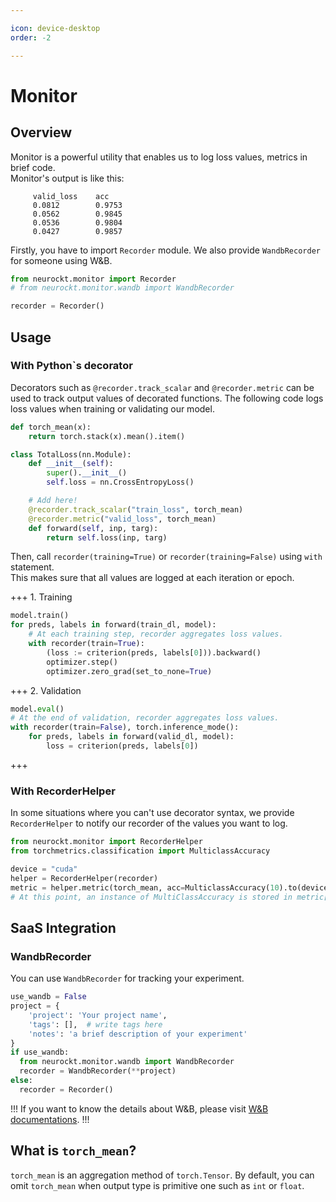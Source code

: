 ```yaml
---

icon: device-desktop
order: -2

---
```



# Monitor

## Overview
Monitor is a powerful utility that enables us to log loss values, metrics in brief code.\
Monitor's output is like this:

```
	 valid_loss    acc           
	 0.0812        0.9753        
	 0.0562        0.9845        
	 0.0536        0.9804        
	 0.0427        0.9857  
```


Firstly, you have to import `Recorder` module. We also provide `WandbRecorder` for someone using W&B. 
```python
from neurockt.monitor import Recorder
# from neurockt.monitor.wandb import WandbRecorder

recorder = Recorder()
```

## Usage

### With Python`s decorator
Decorators such as `@recorder.track_scalar` and `@recorder.metric` can be used to track output values of decorated functions. The following code logs loss values when training or validating our model.

```python
def torch_mean(x):
    return torch.stack(x).mean().item()

class TotalLoss(nn.Module):
    def __init__(self):
        super().__init__()
        self.loss = nn.CrossEntropyLoss()

    # Add here!
    @recorder.track_scalar("train_loss", torch_mean)
    @recorder.metric("valid_loss", torch_mean)
    def forward(self, inp, targ):
        return self.loss(inp, targ)
```

Then, call `recorder(training=True)` or `recorder(training=False)` using `with` statement.\
This makes sure that all values are logged at each iteration or epoch.


+++ 1. Training
```python
model.train()
for preds, labels in forward(train_dl, model):
    # At each training step, recorder aggregates loss values.
    with recorder(train=True):  
        (loss := criterion(preds, labels[0])).backward()
        optimizer.step()
        optimizer.zero_grad(set_to_none=True)
```
+++ 2. Validation
```python
model.eval()
# At the end of validation, recorder aggregates loss values.
with recorder(train=False), torch.inference_mode(): 
    for preds, labels in forward(valid_dl, model):
        loss = criterion(preds, labels[0])
```
+++

### With RecorderHelper

In some situations where you can't use decorator syntax, we provide `RecorderHelper` to notify our recorder of the values you want to log.

```python
from neurockt.monitor import RecorderHelper
from torchmetrics.classification import MulticlassAccuracy

device = "cuda"
helper = RecorderHelper(recorder)
metric = helper.metric(torch_mean, acc=MulticlassAccuracy(10).to(device))
# At this point, an instance of MultiClassAccuracy is stored in metric["acc"]
```

## SaaS Integration
### WandbRecorder

You can use `WandbRecorder` for tracking your experiment.

```python
use_wandb = False
project = {
    'project': 'Your project name',
    'tags': [],  # write tags here
    'notes': 'a brief description of your experiment'
}
if use_wandb:
  from neurockt.monitor.wandb import WandbRecorder
  recorder = WandbRecorder(**project)
else:
  recorder = Recorder()
```

!!!
If you want to know the details about W&B, please visit [W&B documentations](https://docs.wandb.ai/quickstart).
!!!

## What is `torch_mean`?

`torch_mean` is an aggregation method of `torch.Tensor`. By default, you can omit `torch_mean` when output type is primitive one such as `int` or `float`.    